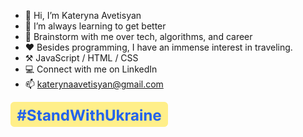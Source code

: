 - 👋 Hi, I’m Kateryna Avetisyan
- 🌱 I’m always learning to get better
- 💬 Brainstorm with me over tech, algorithms, and career
- ❤️ Besides programming, I have an immense interest in traveling.
-  ⚒️ JavaScript / HTML / CSS
-  💻  Connect with me on LinkedIn
-  📫 katerynaavetisyan@gmail.com

[![Stand With Ukraine](https://raw.githubusercontent.com/vshymanskyy/StandWithUkraine/main/badges/StandWithUkraine.svg)](https://stand-with-ukraine.pp.ua)
<!---
katerynaavetisyan/katerynaavetisyan is a ✨ special ✨ repository because its `README.md` (this file) appears on your GitHub profile.
You can click the Preview link to take a look at your changes.
--->
